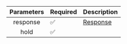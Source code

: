 |  Parameters  | Required           | Description             |
|:------------:|--------------------|-------------------------|
|   response   | :white_check_mark: | [Response](Response.md) |
|     hold     | :white_check_mark: |                         |
